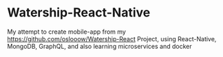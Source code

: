 # Watership-React-Native
My attempt to create mobile-app from my https://github.com/oslooow/Watership-React Project, using React-Native, MongoDB, GraphQL, and also learning microservices and docker
